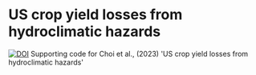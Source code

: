 # US crop yield losses from hydroclimatic hazards

[![DOI](https://zenodo.org/badge/631829292.svg)](https://zenodo.org/doi/10.5281/zenodo.10157188)
Supporting code for Choi et al., (2023) 'US crop yield losses from hydroclimatic hazards' 


